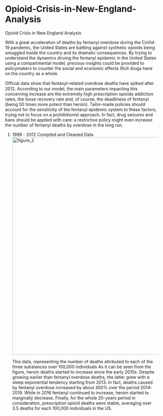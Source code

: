 # Opioid-Crisis-in-New-England-Analysis
Opioid Crisis in New England Analysis


With a great acceleration of deaths by fentanyl overdose during the CoVid-19 pandemic, the United States are battling against synthetic opioids being smuggled inside the country and its dramatic consequences. By trying to understand the dynamics driving the fentanyl epidemic in the United States using a compartmental model, precious insights could be provided to policymakers to counter the social and economic effects illicit drugs have on the country as a whole.

Ofﬁcial data show that fentanyl-related overdose deaths have spiked after 2012. According to our model, the main parameters impacting this concerning increase are the extremely high prescription opioids addiction rates, the loose recovery rate and, of course, the deadliness of fentanyl (being 50 times more potent than heroin). Tailor-made policies should account for the sensitivity of the fentanyl epidemic system to these factors, trying not to focus on a prohibitionist approach. In fact, drug seizures and bans should be applied with care: a restrictive policy might even increase the number of fentanyl deaths by overdose in the long run.

1. 1999 - 2012 Compiled and Cleaned Data
   <img width="713" alt="figure_2" src="https://github.com/OpenPlanes/Opioid-Crisis-in-New-England-Analysis/assets/106100235/0567f552-29f7-400b-a219-94824c4f048e">

   This data, representing the number of deaths attributed to each of the three substances over 100,000 individuals
   As it can be seen from the figure, heroin deaths started to increase since the early 2010s. Despite growing earlier than fentanyl overdose deaths, the latter grew with a steep exponential tendency starting from 2013. In fact, deaths caused by fentanyl overdose increased by about 450% over the period 2014-2019. While in 2016 fentanyl continued to increase, heroin started to marginally decrease. Finally, for the whole 20-years period in consideration, prescription opioid deaths were stable, averaging over 3.5 deaths for each 100,000 individuals in the US.
   

